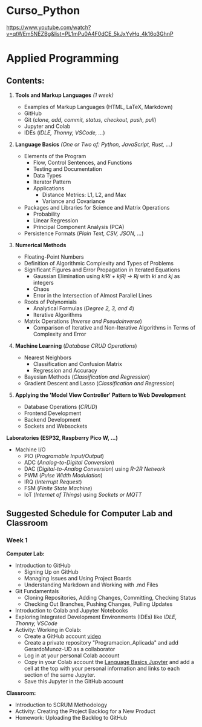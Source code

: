 # Curso_Python
https://www.youtube.com/watch?v=qtWEm5NEZBg&list=PL1mPu0A4F0dCE_5kJxYyHq_4k16o3GhnP
# Applied Programming

## Contents:

1. **Tools and Markup Languages** *(1 week)*
   - Examples of Markup Languages (HTML, LaTeX, Markdown)
   - GitHub
   - Git (*clone, add, commit, status, checkout, push, pull*)
   - Jupyter and Colab
   - IDEs (*IDLE, Thonny, VSCode, ...*)
   
2. **Language Basics** *(One or Two of: Python, JavaScript, Rust, ...)*
   - Elements of the Program
     - Flow, Control Sentences, and Functions
     - Testing and Documentation
     - Data Types
     - Iterator Pattern
     - Applications
       - Distance Metrics: L1, L2, and Max 
       - Variance and Covariance
   - Packages and Libraries for Science and Matrix Operations
     - Probability
     - Linear Regression
     - Principal Component Analysis (PCA)
   - Persistence Formats (*Plain Text, CSV, JSON, ...*)
   
3. **Numerical Methods**
   - Floating-Point Numbers
   - Definition of Algorithmic Complexity and Types of Problems
   - Significant Figures and Error Propagation in Iterated Equations
     - Gaussian Elimination using *kiRi + kjRj -> Rj* with *ki* and *kj* as integers
     - Chaos
     - Error in the Intersection of Almost Parallel Lines
   - Roots of Polynomials
     - Analytical Formulas (*Degree 2, 3, and 4*)
     - Iterative Algorithms
   - Matrix Operations (*Inverse and Pseudoinverse*)
     - Comparison of Iterative and Non-Iterative Algorithms in Terms of Complexity and Error
   
4. **Machine Learning** (*Database CRUD Operations*)
   - Nearest Neighbors
     - Classification and Confusion Matrix
     - Regression and Accuracy
   - Bayesian Methods (*Classification and Regression*)
   - Gradient Descent and Lasso (*Classification and Regression*)
   
5. **Applying the 'Model View Controller' Pattern to Web Development**
   - Database Operations (*CRUD*)
   - Frontend Development
   - Backend Development
   - Sockets and Websockets
   
**Laboratories (ESP32, Raspberry Pico W, ...)**
- Machine I/O
  - PIO (*Programable Input/Output*)
  - ADC (*Analog-to-Digital Conversion*)
  - DAC (*Digital-to-Analog Conversion*) using *R-2R Network*
  - PWM (*Pulse Width Modulation*)
  - IRQ (*Interrupt Request*)
  - FSM (*Finite State Machine*)
  - IoT (*Internet of Things*) using *Sockets or MQTT*

## Suggested Schedule for Computer Lab and Classroom

### Week 1

**Computer Lab:**
- Introduction to GitHub
  - Signing Up on GitHub
  - Managing Issues and Using Project Boards
  - Understanding Markdown and Working with .md Files
- Git Fundamentals
  - Cloning Repositories, Adding Changes, Committing, Checking Status
  - Checking Out Branches, Pushing Changes, Pulling Updates
- Introduction to Colab and Jupyter Notebooks
- Exploring Integrated Development Environments (IDEs) like *IDLE, Thonny, VSCode*
- Activity: Working in Colab:
  - Create a GitHub account [video](https://youtu.be/_UfQaa7KWZ8)
  - Create a private repository "Programacion_Aplicada" and add GerardoMunoz-UD as a collaborator
  - Log in at your personal Colab account    
  - Copy in your Colab account the [Language Basics Jupyter](https://github.com/GerardoMunoz/Curso_Python/blob/main/PA_01_Elementos_del_lenguaje.ipynb) and add a cell at the top with your personal information and links to each section of the same Jupyter.
  - Save this Jupyter in the GitHub account

**Classroom:**
- Introduction to SCRUM Methodology
- Activity: Creating the Project Backlog for a New Product
- Homework: Uploading the Backlog to GitHub
